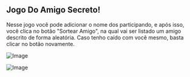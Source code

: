 <h2>Jogo Do Amigo Secreto!</h2>

<p>Nesse jogo você pode adicionar o nome dos participando, e após isso, você clica no botão "Sortear Amigo", na qual vai ser listado um amigo descrito de forma aleatória. Caso tenho caído com você mesmo, basta clicar no botão novamente.</p>

![Image](https://github.com/user-attachments/assets/b66b59fd-f8ad-4e14-b6c6-166d77c5db6c)

![Image](https://github.com/user-attachments/assets/18701118-a310-4693-b443-e48457cd9091)
